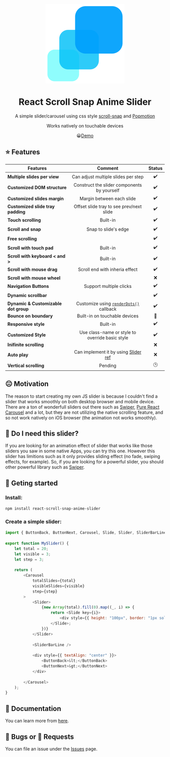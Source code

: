 <div align="center"><img src="docs/static/img/logo-slider.png" width="250"/></div>

<h1 align="center">React Scroll Snap Anime Slider</h1>

<div align="center">
  
A simple slider/carousel using css style [scroll-snap](https://developer.mozilla.org/en-US/docs/Web/CSS/CSS_Scroll_Snap) and [Popmotion](https://popmotion.io/)

Works natively on touchable devices

:grinning:[Demo](https://karanokara.github.io/react-scroll-snap-anime-slider/)

</div>

## :star: Features 

| Features                             |                     Comment                     |       Status        |
| ------------------------------------ | :---------------------------------------------: | :-----------------: |
| **Multiple slides per view**         |       Can adjust multiple slides per step       | :heavy_check_mark:  |
| **Customized DOM structure**         |   Construct the slider components by yourself   | :heavy_check_mark:  |
| **Customized slides margin**         |            Margin between each slide            | :heavy_check_mark:  |
| **Customized slide tray padding**    |    Offset slide tray to see prev/next slide     | :heavy_check_mark:  |
| **Touch scrolling**                  |                    Built-in                     | :heavy_check_mark:  |
| **Scroll and snap**                  |              Snap to slide's edge               | :heavy_check_mark:  |
| **Free scrolling**                   |                                                 | :heavy_check_mark:  |
| **Scroll with touch pad**            |                    Built-in                     | :heavy_check_mark:  |
| **Scroll with keyboard < and >**     |                    Built-in                     | :heavy_check_mark:  |
| **Scroll with mouse drag**           |         Scroll end with inheria effect          | :heavy_check_mark:  |
| **Scroll with mouse wheel**          |                                                 |         :x:         |
| **Navigation Buttons**               |             Support multiple clicks             | :heavy_check_mark:  |
| **Dynamic scrollbar**                |                                                 | :heavy_check_mark:  |
| **Dynamic & Customizable dot group** | Customize using [`renderDots()`](fdf) callback  | :heavy_check_mark:  |
| **Bounce on boundary**               |          Built-in on touchable devices          | :large_blue_circle: |
| **Responsive style**                 |                    Built-in                     | :heavy_check_mark:  |
| **Customized Style**                 | Use class-name or style to override basic style | :heavy_check_mark:  |
| **Inifinite scrolling**              |                                                 |         :x:         |
| **Auto play**                        |    Can implement it by using [Slider ref]()     |         :x:         |
| **Vertical scrolling**               |                     Pending                     |      :clock3:       |

## :neutral_face: Motivation 
The reason to start creating my own JS slider is because I couldn't find a slider that works smoothly on both desktop browser and mobile device. There are a ton of wonderfull sliders out there such as [Swiper](https://swiperjs.com/), [Pure React Carousel](https://express-labs.github.io/pure-react-carousel/) and a lot, but they are not utilizing the native scrolling feature, and so not work natively on iOS browser (the animation not works smoothly). 

## 🤔 Do I need this slider?
If you are looking for an animation effect of slider that works like those sliders you saw in some native Apps, you can try this one. However this slider has limitions such as it only provides sliding effect (no fade, swiping effects, for example). So, if you are looking for a powerful slider, you should other powerful library such as [Swiper](https://swiperjs.com/).

## :pushpin: Geting started

### Install:
```bash
npm install react-scroll-snap-anime-slider
```

### Create a simple slider:
```js
import { ButtonBack, ButtonNext, Carousel, Slide, Slider, SliderBarLine } from "react-scroll-snap-anime-slider";

export function MySlider() {
    let total = 20;
    let visible = 3;
    let step = 3;

    return (
        <Carousel
            totalSlides={total}
            visibleSlides={visible}
            step={step}
        >
            <Slider>
                {new Array(total).fill(0).map((_, i) => {
                    return <Slide key={i}>
                        <div style={{ height: "100px", border: "1px solid #ccc", textAlign: "center" }}>slider# {i}</div>
                    </Slide>;
                })}
            </Slider>

            <SliderBarLine />

            <div style={{ textAlign: "center" }}>
                <ButtonBack>&lt;</ButtonBack>
                <ButtonNext>&gt;</ButtonNext>
            </div>

        </Carousel>
    );
}
```


## :book: Documentation
You can learn more from [here](https://karanokara.github.io/react-scroll-snap-anime-slider/).



## :bug: Bugs or :bow: Requests 
You can file an issue under the [Issues](../../issues) page.